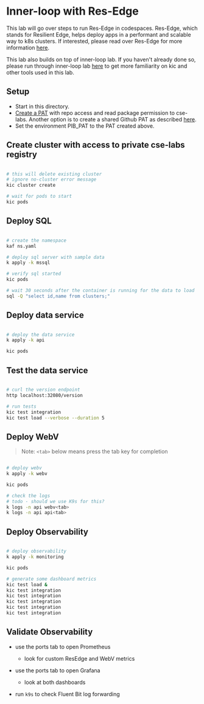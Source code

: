 # Inner-loop with Res-Edge

This lab will go over steps to run Res-Edge in codespaces.
Res-Edge, which stands for Resilient Edge, helps deploy apps in a performant and scalable way to k8s clusters. If interested, please read over Res-Edge for more information [here](https://github.com/cse-labs/Project100k).

This lab also builds on top of inner-loop lab. If you haven't already done so, please run through inner-loop lab [here](../../inner-loop.md#) to get more familiarity on kic and other tools used in this lab.

## Setup

- Start in this directory.
- [Create a PAT](https://docs.github.com/en/enterprise-server@3.4/authentication/keeping-your-account-and-data-secure/creating-a-personal-access-token) with repo access and read package permission to cse-labs. Another option is to create a shared Github PAT as described [here](../../azure-codespaces-setup.md#shared-personal-access-token).
- Set the environment PIB_PAT to the PAT created above.

## Create cluster with access to private cse-labs registry

```bash

# this will delete existing cluster
# ignore no-cluster error message
kic cluster create

# wait for pods to start
kic pods

```

## Deploy SQL

```bash

# create the namespace
kaf ns.yaml

# deploy sql server with sample data
k apply -k mssql

# verify sql started
kic pods

# wait 30 seconds after the container is running for the data to load
sql -Q "select id,name from clusters;"

```

## Deploy data service

```bash

# deploy the data service
k apply -k api

kic pods

```

## Test the data service

```bash

# curl the version endpoint
http localhost:32080/version

# run tests
kic test integration
kic test load --verbose --duration 5

```

## Deploy WebV

>Note: `<tab>` below means press the tab key for completion

```bash

# deploy webv
k apply -k webv

kic pods

# check the logs
# todo - should we use K9s for this?
k logs -n api webv<tab>
k logs -n api api<tab>

```

## Deploy Observability

```bash

# deploy observability
k apply -k monitoring

kic pods

# generate some dashboard metrics
kic test load &
kic test integration
kic test integration
kic test integration
kic test integration
kic test integration

```

## Validate Observability

- use the ports tab to open Prometheus
  - look for custom ResEdge and WebV metrics

- use the ports tab to open Grafana
  - look at both dashboards

- run `k9s` to check Fluent Bit log forwarding
